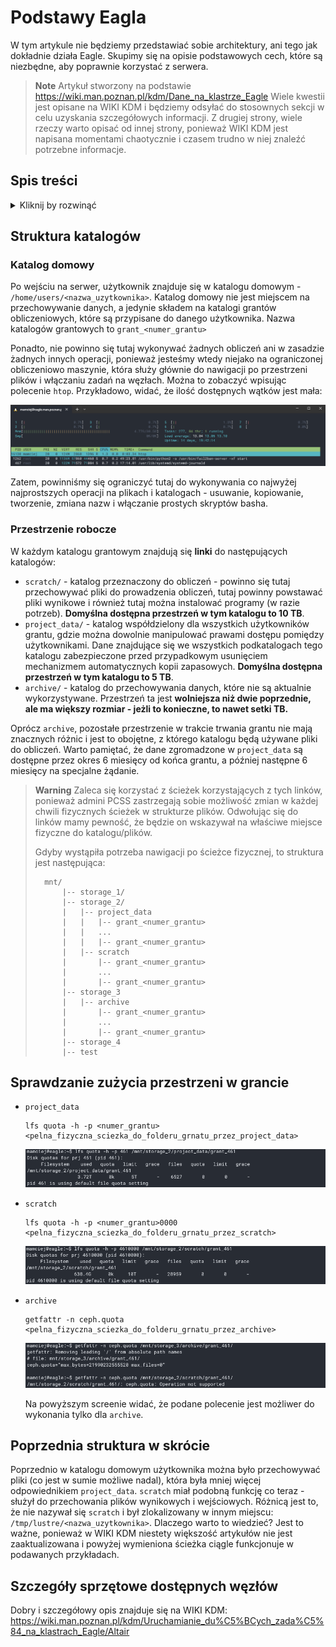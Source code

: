 # Podstawy Eagla

W tym artykule nie będziemy przedstawiać sobie architektury, ani tego jak dokładnie działa Eagle. Skupimy się na opisie podstawowych cech, które są niezbędne, aby poprawnie korzystać z serwera.

> **Note**
> Artykuł stworzony na podstawie https://wiki.man.poznan.pl/kdm/Dane_na_klastrze_Eagle
> Wiele kwestii jest opisane na WIKI KDM i będziemy odsyłać do stosownych sekcji w celu uzyskania szczegółowych informacji. Z drugiej strony, wiele rzeczy warto opisać od innej strony, ponieważ WIKI KDM jest napisana momentami chaotycznie i czasem trudno w niej znaleźć potrzebne informacje.


## Spis treści

<details>
<summary>Kliknij by rozwinąć</summary>

- [Podstawy Eagla](#podstawy-eagla)
  - [Spis treści](#spis-treści)
  - [Struktura katalogów](#struktura-katalogów)
    - [Katalog domowy](#katalog-domowy)
    - [Przestrzenie robocze](#przestrzenie-robocze)
  - [Sprawdzanie zużycia przestrzeni w grancie](#sprawdzanie-zużycia-przestrzeni-w-grancie)
  - [Poprzednia struktura w skrócie](#poprzednia-struktura-w-skrócie)
  - [Szczegóły sprzętowe dostępnych węzłów](#szczegóły-sprzętowe-dostępnych-węzłów)

</details>

## Struktura katalogów

### Katalog domowy
Po wejściu na serwer, użytkownik znajduje się w katalogu domowym - `/home/users/<nazwa_uzytkownika>`. Katalog domowy nie jest miejscem na przechowywanie danych, a jedynie składem na katalogi grantów obliczeniowych, które są przypisane do danego użytkownika. Nazwa katalogów grantowych to `grant_<numer_grantu>`

Ponadto, nie powinno się tutaj wykonywać żadnych obliczeń ani w zasadzie żadnych innych operacji, ponieważ jesteśmy wtedy niejako na ograniczonej obliczeniowo maszynie, która służy głównie do nawigacji po przestrzeni plików i włączaniu zadań na węzłach. Można to zobaczyć wpisując polecenie `htop`. Przykładowo, widać, że ilość dostępnych wątków jest mała:

<p align="center">
<img alt="htop w home" src="./img/htop_home-0.png">
</p>

Zatem, powinniśmy się ograniczyć tutaj do wykonywania co najwyżej najprostszych operacji na plikach i katalogach - usuwanie, kopiowanie, tworzenie, zmiana nazw i włączanie prostych skryptów basha.

### Przestrzenie robocze
W każdym katalogu grantowym znajdują się **linki** do następujących katalogów:

- `scratch/` - katalog przeznaczony do obliczeń - powinno się tutaj przechowywać pliki do prowadzenia obliczeń, tutaj powinny powstawać pliki wynikowe i również tutaj można instalować programy (w razie potrzeb). **Domyślna dostępna przestrzeń w tym katalogu to 10 TB**.
- `project_data/` - katalog współdzielony dla wszystkich użytkowników grantu, gdzie można dowolnie manipulować prawami dostępu pomiędzy użytkownikami. Dane znajdujące się we wszystkich podkatalogach tego katalogu zabezpieczone przed przypadkowym usunięciem mechanizmem automatycznych kopii zapasowych. **Domyślna dostępna przestrzeń w tym katalogu to 5 TB**.
- `archive/` - katalog do przechowywania danych, które nie są aktualnie wykorzystywane. Przestrzeń ta jest **wolniejsza niż dwie poprzednie, ale ma większy rozmiar - jeżli to konieczne, to nawet setki TB.**

Oprócz `archive`, pozostałe przestrzenie w trakcie trwania grantu nie mają znacznych różnic i jest to obojętne, z którego katalogu będą używane pliki do obliczeń. Warto pamiętać, że dane zgromadzone w `project_data` są dostępne przez okres 6 miesięcy od końca grantu, a później następne 6 miesięcy na specjalne żądanie.

> **Warning**
> Zaleca się korzystać z ścieżek korzystających z tych linków, ponieważ admini PCSS zastrzegają sobie możliwość zmian w każdej chwili fizycznych ścieżek w strukturze plików. Odwołując się do linków mamy pewność, że będzie on wskazywał na właściwe miejsce fizyczne do katalogu/plików. 
> 
> Gdyby wystąpiła potrzeba nawigacji po ścieżce fizycznej, to struktura jest następująca:
>```
>   mnt/
>       |-- storage_1/
>       |-- storage_2/
>       |   |-- project_data
>       |   |   |-- grant_<numer_grantu>
>       |   |   ...
>       |   |   |-- grant_<numer_grantu>
>       |   |-- scratch
>       |       |-- grant_<numer_grantu>
>       |       ...
>       |       |-- grant_<numer_grantu>
>       |-- storage_3
>       |   |-- archive
>       |       |-- grant_<numer_grantu>
>       |       ...
>       |       |-- grant_<numer_grantu>
>       |-- storage_4
>       |-- test

## Sprawdzanie zużycia przestrzeni w grancie

- `project_data`
  ```
  lfs quota -h -p <numer_grantu> <pelna_fizyczna_sciezka_do_folderu_grnatu_przez_project_data>
  ```
  <p align="center">
    <img alt="htop w home" src="./img/pd_quota-0.png">
    </p>
- `scratch`
  ```
  lfs quota -h -p <numer_grantu>0000 <pelna_fizyczna_sciezka_do_folderu_grnatu_przez_scratch>
  ```
  <p align="center">
    <img alt="htop w home" src="./img/scr_quota-0.png">
    </p>
- `archive`
  ```
  getfattr -n ceph.quota <pelna_fizyczna_sciezka_do_folderu_grnatu_przez_archive>
  ```
  <p align="center">
    <img alt="htop w home" src="./img/arc_quota-0.png">
    </p>

    Na powyższym screenie widać, że podane polecenie jest możliwer do wykonania tylko dla `archive`.

## Poprzednia struktura w skrócie

Poprzednio w katalogu domowym użytkownika można było przechowywać pliki (co jest w sumie możliwe nadal), która była mniej więcej odpowiednikiem `project_data`. `scratch` miał podobną funkcję co teraz - służył do przechowania plików wynikowych i wejściowych. Różnicą jest to, że nie nazywał się `scratch` i był zlokalizowany w innym miejscu: `/tmp/lustre/<nazwa_uzytkownika>`. Dlaczego warto to wiedzieć? Jest to ważne, ponieważ w WIKI KDM niestety większość artykułów nie jest zaaktualizowana i powyżej wymieniona ścieżka ciągle funkcjonuje w podawanych przykładach.

## Szczegóły sprzętowe dostępnych węzłów

Dobry i szczegółowy opis znajduje się na WIKI KDM: https://wiki.man.poznan.pl/kdm/Uruchamianie_du%C5%BCych_zada%C5%84_na_klastrach_Eagle/Altair